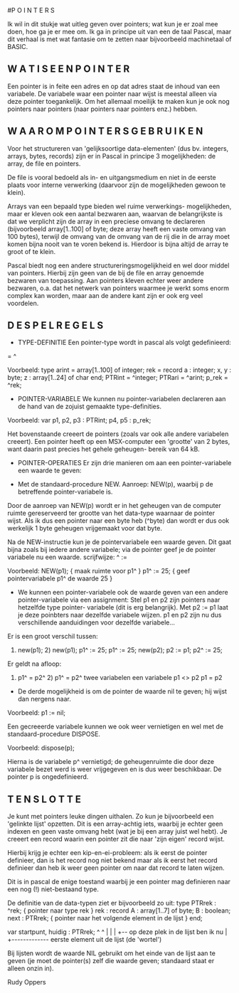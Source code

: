 #P O I N T E R S


Ik wil in dit stukje wat uitleg geven over pointers; wat kun
je er  zoal mee doen, hoe ga je er mee om. Ik ga in principe
uit  van een  de taal  Pascal, maar  dit verhaal  is met wat
fantasie  om  te  zetten  naar  bijvoorbeeld  machinetaal of
BASIC.


## W A T   I S   E E N   P O I N T E R

Een  pointer is  in feite een adres en op dat adres staat de
inhoud van een variabele. De variabele waar een pointer naar
wijst is  meestal alleen  via deze  pointer toegankelijk. Om
het  allemaal moeilijk te maken kun je ook nog pointers naar
pointers (naar pointers naar pointers enz.) hebben.


## W A A R O M   P O I N T E R S   G E B R U I K E N

Voor  het  structureren van  'gelijksoortige data-elementen'
(dus bv. integers, arrays, bytes, records) zijn er in Pascal
in principe 3 mogelijkheden: de array, de file en pointers.

De file  is vooral bedoeld als in- en uitgangsmedium en niet
in  de eerste  plaats voor interne verwerking (daarvoor zijn
de mogelijkheden gewoon te klein).

Arrays van  een bepaald  type bieden  wel ruime verwerkings-
mogelijkheden,  maar er  kleven ook een aantal bezwaren aan,
waarvan de  belangrijkste is  dat we verplicht zijn de array
in   een   preciese   omvang  te   declareren  (bijvoorbeeld
array[1..100] of byte; deze array heeft een vaste omvang van
100  bytes), terwijl  de omvang van de omvang van de rij die
in de  array moet  komen bijna nooit van te voren bekend is.
Hierdoor is bijna altijd de array te groot of te klein.

Pascal  biedt nog  een andere  structureringsmogelijkheid en
wel door  middel van  pointers. Hierbij zijn geen van de bij
de  file  en  array  genoemde  bezwaren van  toepassing. Aan
pointers  kleven echter  weer andere  bezwaren, o.a. dat het
netwerk van pointers waarmee je werkt soms enorm complex kan
worden,  maar  aan  de  andere  kant  zijn er  ook erg  veel
voordelen.


## D E   S P E L R E G E L S

* TYPE-DEFINITIE
Een pointer-type wordt in pascal als volgt gedefinieerd:

<pointertype> = ^<data-element>

Voorbeeld:
type arint  = array[1..100] of integer;
rek    = record
a    : integer;
x, y : byte;
z    : array[1..24] of char
end;
PTRint = ^integer;
PTRari = ^arint;
p_rek  = ^rek;


* POINTER-VARIABELE
We kunnen nu pointer-variabelen declareren aan de hand van
de zojuist gemaakte type-definities.

Voorbeeld:
var p1, p2, p3 : PTRint;
p4, p5     : p_rek;

Het bovenstaande  creeert de  pointers (zoals var ook alle
andere  variabelen  creeert).  Een  pointer  heeft op  een
MSX-computer een  'grootte' van  2 bytes, want daarin past
precies het gehele geheugen- bereik van 64 kB.

* POINTER-OPERATIES
Er zijn drie manieren om aan een pointer-variabele een
waarde te geven:
- Met de standaard-procedure NEW.
Aanroep: NEW(p), waarbij p de betreffende
pointer-variabele is.

Door  de aanroep van NEW(p) wordt er in het geheugen van
de  computer  ruimte  gereserveerd ter  grootte van  het
data-type  waarnaar  de  pointer wijst.  Als ik  dus een
pointer  naar een  byte heb (^byte) dan wordt er dus ook
werkelijk 1 byte geheugen vrijgemaakt voor dat byte.

Na  de  NEW-instructie  kun  je de  pointervariabele een
waarde  geven. Dit  gaat bijna  zoals bij  iedere andere
variabele;  via de  pointer geef je de pointer variabele
nu een waarde.
scrijfwijze: <pointervariabele>^ := <waarde>

Voorbeeld:
NEW(p1);     { maak ruimte voor p1^ }
p1^ := 25;   { geef pointervariabele p1^ de waarde 25 }

- We kunnen  een pointer-variabele ook de waarde geven van
een andere pointer-variabele via een assignment: Stel p1
en   p2  zijn  pointers  naar  hetzelfde  type  pointer-
variabele  (dit is erg belangrijk). Met p2 := p1 laat je
deze poinbters  naar dezelfde variabele wijzen. p1 en p2
zijn  nu  dus verschillende  aanduidingen voor  dezelfde
variabele...

Er is een groot verschil tussen:
1)  new(p1);              2)  new(p1);
p1^ := 25;                p1^ := 25;
new(p2);                  p2 := p1;
p2^ := 25;

Er geldt na afloop:
1)  p1^ = p2^             2)  p1^ = p2^
twee variabelen           een variabele
p1 <> p2                  p1 = p2

- De derde mogelijkheid is om de pointer de waarde nil te
geven; hij wijst dan nergens naar.

Voorbeeld:
p1 := nil;


Een gecreeerde variabele kunnen we ook weer vernietigen en
wel met de standaard-procedure DISPOSE.

Voorbeeld:
dispose(p);

Hierna  is de  variabele p^  vernietigd; de geheugenruimte
die door  deze variabele bezet werd is weer vrijgegeven en
is dus weer beschikbaar. De pointer p is ongedefinieerd.


## T E N   S L O T T E

Je  kunt  met  pointers  leuke  dingen uithalen.  Zo kun  je
bijvoorbeeld  een  'gelinkte  lijst'  opzetten.  Dit is  een
array-achtig  iets, waarbij  je echter  geen indexen en geen
vaste omvang  hebt (wat je bij een array juist wel hebt). Je
creeert  een record  waarin een  pointer zit  die naar 'zijn
eigen' record wijst.

Hierbij krijg je echter een kip-en-ei-probleem: als ik eerst
de pointer definieer, dan is het record nog niet bekend maar
als  ik  eerst het  record definieer  dan heb  ik weer  geen
pointer om naar dat record te laten wijzen.

Dit is  in pascal  de enige  toestand waarbij je een pointer
mag definieren naar een nog (!) niet-bestaand type.

De definitie van de data-typen ziet er bijvoorbeeld zo uit:
type PTRrek : ^rek; { pointer naar type rek }
rek    : record
A    : array[1..7] of byte;
B    : boolean;
next : PTRrek;  { pointer naar het volgende
            element in de lijst }
end;

var startpunt, huidig : PTRrek;
^          ^
|          |
|          +-- op deze plek in de lijst ben ik nu
|
+------------- eerste element uit de lijst (de 'wortel')


Bij lijsten wordt de waarde NIL gebruikt om het einde van de
lijst  aan te  geven (je  moet de pointer(s) zelf die waarde
geven; standaard staat er alleen onzin in).

Rudy Oppers
